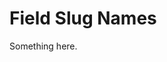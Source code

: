 [title]: # (Field Slug Names)
[tags]: # (XXX)
[priority]: # (5382)
# Field Slug Names
Something here.

